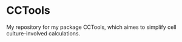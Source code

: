 # CCTools
My repository for my package CCTools, which aimes to simplify cell culture-involved calculations.

